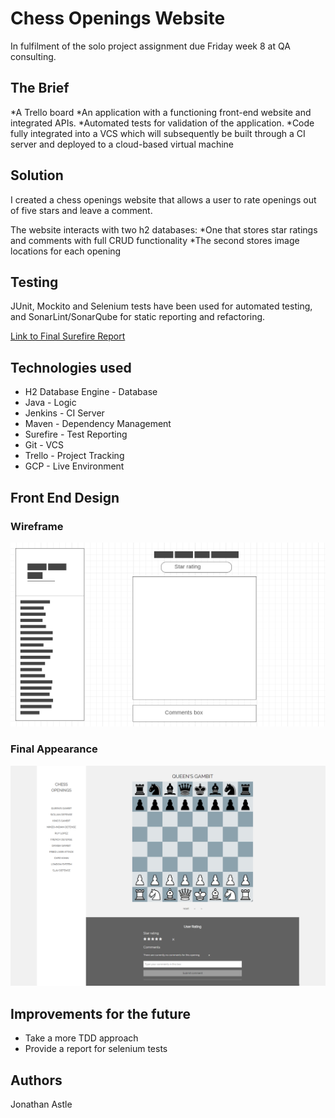 # Chess Openings Website

In fulfilment of the solo project assignment due Friday week 8 at QA consulting.

## The Brief

*A Trello board 
*An application with a functioning front-end website and integrated APIs.
*Automated tests for validation of the application. 
*Code fully integrated into a VCS which will subsequently be built through a CI server and deployed to a cloud-based virtual machine

## Solution

I created a chess openings website that allows a user to rate openings out of five stars and leave a comment. 

The website interacts with two h2 databases:
*One that stores star ratings and comments with full CRUD functionality
*The second stores image locations for each opening 

## Testing

JUnit, Mockito and Selenium tests have been used for automated testing, and SonarLint/SonarQube for static reporting and refactoring.

[Link to Final Surefire Report](/surefire-report.html)

## Technologies used

* H2 Database Engine - Database
* Java - Logic
* Jenkins - CI Server
* Maven - Dependency Management
* Surefire - Test Reporting
* Git - VCS
* Trello - Project Tracking
* GCP - Live Environment

## Front End Design

### Wireframe

![Wireframe](/wireframe.png)

### Final Appearance

![Appearance](/website.png)

## Improvements for the future

* Take a more TDD approach
* Provide a report for selenium tests

## Authors

Jonathan Astle

